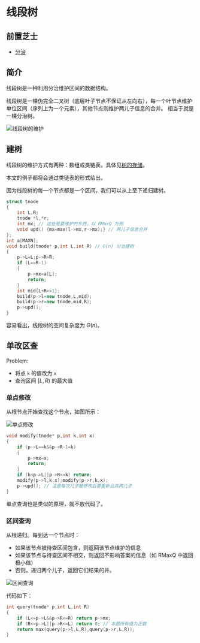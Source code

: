 # 线段树

## 前置芝士
- [分治](/basic/conquer.md)

## 简介

线段树是一种利用分治维护区间的数据结构。

线段树是一棵伪完全二叉树（底层叶子节点不保证从左向右），每一个叶节点维护单位区间（序列上为一个元素），其他节点则维护两儿子信息的合并。
相当于就是一棵分治树。

![线段树的维护]()

## 建树

线段树的维护方式有两种：数组或类链表。具体见[树的存储](/graph/save.md)。

本文的例子都将会通过类链表的形式给出。

因为线段树的每一个节点都是一个区间，我们可以从上至下递归建树。

```cpp
struct tnode
{
    int L,R;
    tnode *l,*r;
    int mx; // 这些是要维护的东西，以 RMaxQ 为例
    void upd() {mx=max(l->mx,r->mx);} // 两儿子信息合并
};
int a[MAXN];
void build(tnode* p,int L,int R) // O(n) 分治建树
{
    p->L=L;p->R=R;
    if (L==R-1)
    {
        p->mx=a[L];
        return;
    }
    int mid{L+R>>1};
    build(p->l=new tnode,L,mid);
    build(p->r=new tnode,mid,R);
    p->upd();
}
```

容易看出，线段树的空间复杂度为 $\Theta(n)$。

## 单改区查

Problem:
- 将点 `k` 的值改为  `x`
- 查询区间 $[L,R)$ 的最大值

### 单点修改

从根节点开始查找这个节点，如图所示：

![单点修改]()

```cpp
void modify(tnode* p,int k,int x)
{
    if (p->L==k&&p->R-1=k)
    {
        p->mx=x;
        return;
    }
    if (k<p->L||p->R<=k) return;
    modify(p->l,k,x);modify(p->r,k,x);
    p->upd(); // 注意每次儿子被修改后要重新合并两儿子
}
```

单点查询也是类似的原理，就不放代码了。

### 区间查询

从根递归。每到达一个节点时：

- 如果该节点被待查区间包含，则返回该节点维护的信息
- 如果该节点与待查区间不相交，则返回不影响答案的信息（如 RMaxQ 中返回极小值）
- 否则，递归两个儿子，返回它们结果的并。

![区间查询]()

代码如下：

```cpp
int query(tnode* p,int L,int R)
{
    if (L<=p->L&&p->R<=R) return p->mx;
    if (R<=p->L||p->R<=L) return 0; // 本题所有值为正数
    return max(query(p->l,L,R),query(p->r,L,R));
}
```